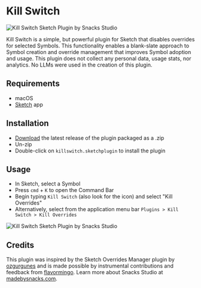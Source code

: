 # Kill Switch

![Kill Switch Sketch Plugin by Snacks Studio](https://github.com/madebysnacks/killswitch/blob/main/assets/icon.png?raw=true)

Kill Switch is a simple, but powerful plugin for Sketch that disables overrides for selected Symbols. This functionality enables a blank-slate approach to Symbol creation and override management that improves Symbol adoption and usage. This plugin does not collect any personal data, usage stats, nor analytics. No LLMs were used in the creation of this plugin.

## Requirements

- macOS
- [Sketch](https://www.sketch.com/apps/) app

## Installation

- [Download](https://github.com/madebysnacks/killswitch/releases/tag/Sketch_Plugin) the latest release of the plugin packaged as a .zip
- Un-zip
- Double-click on `killswitch.sketchplugin` to install the plugin

## Usage

- In Sketch, select a Symbol
- Press `cmd` + `K` to open the Command Bar
- Begin typing `Kill Switch` (also look for the icon) and select "Kill Overrides"
- Alternatively, select from the application menu bar `Plugins > Kill Switch > Kill Overrides`

![Kill Switch Sketch Plugin by Snacks Studio](https://github.com/madebysnacks/killswitch/blob/main/cmd_bar_screenshot.png?raw=true)

## Credits

This plugin was inspired by the Sketch Overrides Manager plugin by [ozgurgunes](https://github.com/ozgurgunes/Sketch-Overrides-Manager) and is made possible by instrumental contributions and feedback from [flavormingo](https://github.com/flavormingo). Learn more about Snacks Studio at [madebysnacks.com](https://www.madebysnacks.com).